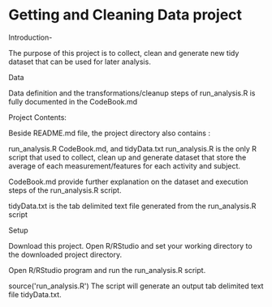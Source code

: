 Getting and Cleaning Data project
=================================
Introduction-

The purpose of this project is to collect, clean and generate new tidy dataset that can be used for later analysis.

Data

Data definition and the transformations/cleanup steps of run_analysis.R is fully documented in the CodeBook.md

Project Contents:

Beside README.md file, the project directory also contains :

run_analysis.R
CodeBook.md, and
tidyData.txt
run_analysis.R is the only R script that used to collect, clean up and generate dataset that store the average of each measurement/features for each activity and subject.

CodeBook.md provide further explanation on the dataset and execution steps of the run_analysis.R script.

tidyData.txt is the tab delimited text file generated from the run_analysis.R script

Setup

Download this project. Open R/RStudio and set your working directory to the downloaded project directory.

Open R/RStudio program and run the run_analysis.R script.

source('run_analysis.R')
The script will generate an output tab delimited text file tidyData.txt.
